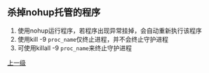 ## 杀掉nohup托管的程序
1. 使用nohup运行程序，若程序出现异常挂掉，会自动重新执行该程序
2. 使用kill -9 `proc_name`仅终止进程，并不会终止守护进程
3. 可使用killall -9 `proc_name`来终止守护进程




[上一级](base.md)
